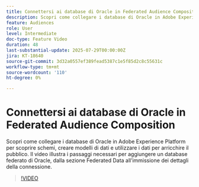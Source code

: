 ```yaml
---
title: Connettersi ai database di Oracle in Federated Audience Composition
description: Scopri come collegare i database di Oracle in Adobe Experience Platform per scoprire schemi, creare modelli di dati e utilizzare i dati per arricchire il pubblico. Il video illustra i passaggi necessari per aggiungere un database federato di Oracle, dalla sezione Federated Data all’immissione dei dettagli della connessione.
feature: Audiences
role: User
level: Intermediate
doc-type: Feature Video
duration: 48
last-substantial-update: 2025-07-29T00:00:00Z
jira: KT-18640
source-git-commit: 3d32a0557ef389fead5387c1e5f85d2c8c55631c
workflow-type: tm+mt
source-wordcount: '110'
ht-degree: 0%

---
```



# Connettersi ai database di Oracle in Federated Audience Composition

Scopri come collegare i database di Oracle in Adobe Experience Platform per scoprire schemi, creare modelli di dati e utilizzare i dati per arricchire il pubblico. Il video illustra i passaggi necessari per aggiungere un database federato di Oracle, dalla sezione Federated Data all’immissione dei dettagli della connessione.

>[!VIDEO](https://video.tv.adobe.com/v/3470069/?learn=on&enablevpops)
